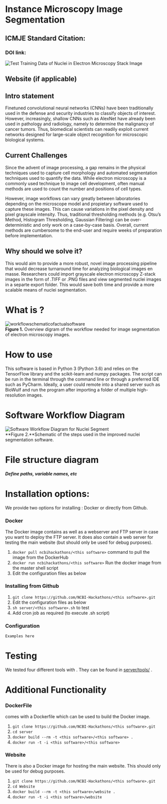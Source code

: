<!DOCTYPE html>
<html>

<head>
  <meta charset="utf-8">
  <meta name="viewport" content="width=device-width, initial-scale=1.0">
  <title>ReadMe_September102018</title>
  <link rel="stylesheet" href="https://stackedit.io/style.css" />
</head>

<body class="stackedit">
  <div class="stackedit__html"><h1 id="instance-microscopy-image-segmentation">Instance Microscopy Image Segmentation</h1>
<h2 id="icmje-standard-citation">ICMJE Standard Citation:</h2>
<h3 id="doi-link">DOI link:</h3>
<p><img src="https://lh3.googleusercontent.com/X_i_IR1ZNqy3ZC1PNOkd9OY_oE0O7WiZ2FuDLULvQMm_PHx2b_rSuuFGiEEJasQz8vDnHaI1Mq4Tyg" alt="Test Training Data of Nuclei in Electron Microscopy Stack Image" title="examplecolorofnuclei"></p>
<h2 id="website-if-applicable">Website (if applicable)</h2>
<h2 id="intro-statement">Intro statement</h2>
<p>Finetuned convolutional neural networks (CNNs) have been traditionally used in the defense and security industries to classify objects of interest. However, increasingly, shallow CNNs such as AlexNet have already been used in pathology and radiology, namely to determine the malignancy of cancer tumors. Thus, biomedical scientists can readily exploit current networks designed for large-scale object recognition for microscopic biological systems.</p>
<h2 id="current-challenges">Current Challenges</h2>
<p>Since the advent of image processing, a gap remains in the physical techniques used to capture cell morphology and automated segmentation techniques used to quantify the data. While electron microscopy is a commonly used technique to image cell development, often manual methods are used to count the number and positions of cell types.</p>
<p>However, image workflows can vary greatly between laboratories depending on the microscope model and propietary software used to capture these images. This can cause variations in the pixel density and pixel grayscale intensity. Thus, traditional thresholding methods (e.g. Otsu’s Method, Histogram Thresholding, Gaussian Filtering) can be over-deterministic and only work on a case-by-case basis. Overall, current methods are cumbersome to the end-user and require weeks of preparation before implementation.</p>
<h2 id="why-should-we-solve-it">Why should we solve it?</h2>
<p>This would aim to provide a more robust, novel image processing pipeline that would decrease turnaround time for analyzing biological images en masse. Researchers could import grayscale electron microscopy Z-stack images in the form of .TIFF or .PNG files and view segmented nuclei images in a separte export folder. This would save both time and provide a more scalable means of nuclei segmentation.</p>
<h1 id="what-is-this-software">What is ?</h1>
<p><img src="https://lh3.googleusercontent.com/YzIWqKFlvrYmNNssijs3dQbBAXqHvnAvs7fqTzlyfECOMoEXa7LenZt5N0BbH-U0iR81wDl_2CYXAQ" alt="workflowschematicofactualsoftware" title="workflowschematic"><br>
<strong>Figure 1.</strong> Overview digram of the workflow needed for image segmentation of electron microscopy images.</p>
<h1 id="how-to-use-this-software">How to use </h1>
<p>This software is based in Python 3 (Python 3.6) and relies on the TensorFlow library and the scikit-learn and numpy packages. The script can be run in the terminal through the command line or through a preferred IDE such as PyCharm. Ideally, a user could remote into a shared server such as BioWulf and run the program after importing a folder of multiple high-resolution images.</p>
<h1 id="software-workflow-diagram">Software Workflow Diagram</h1>
<p><img src="https://lh3.googleusercontent.com/FybVO5MKiqwcoJQstrgiWAGI57nFibW-9nUDi_nR-Zz5EfyImdYhu-_GW4yCvwYXAL-hpvsxA1sgKA" alt="Software Workflow Diagram for Nuclei Segment" title="exampleworkflowforimprovednucleisegmentation"><br>
**Figure 2.**Schematic of the steps used in the improved nuclei segmentation software.</p>
<h1 id="file-structure-diagram">File structure diagram</h1>
<h4 id="define-paths-variable-names-etc"><em>Define paths, variable names, etc</em></h4>
<h1 id="installation-options">Installation options:</h1>
<p>We provide two options for installing : Docker or directly from Github.</p>
<h3 id="docker">Docker</h3>
<p>The Docker image contains  as well as a webserver and FTP server in case you want to deploy the FTP server. It does also contain a web server for testing the  main website (but should only be used for debug purposes).</p>
<ol>
<li><code>docker pull ncbihackathons/&lt;this software&gt;</code> command to pull the image from the DockerHub</li>
<li><code>docker run ncbihackathons/&lt;this software&gt;</code> Run the docker image from the master shell script</li>
<li>Edit the configuration files as below</li>
</ol>
<h3 id="installing-this-software-from-github">Installing  from Github</h3>
<ol>
<li><code>git clone https://github.com/NCBI-Hackathons/&lt;this software&gt;.git</code></li>
<li>Edit the configuration files as below</li>
<li><code>sh server/&lt;this software&gt;.sh</code> to test</li>
<li>Add cron job as required (to execute .sh script)</li>
</ol>
<h3 id="configuration">Configuration</h3>
<p><code>Examples here</code></p>
<h1 id="testing">Testing</h1>
<p>We tested four different tools with . They can be found in <a href="server/tools/">server/tools/</a> .</p>
<h1 id="additional-functionality">Additional Functionality</h1>
<h3 id="dockerfile">DockerFile</h3>
<p> comes with a Dockerfile which can be used to build the Docker image.</p>
<ol>
<li><code>git clone https://github.com/NCBI-Hackathons/&lt;this software&gt;.git</code></li>
<li><code>cd server</code></li>
<li><code>docker build --rm -t &lt;this software&gt;/&lt;this software&gt; .</code></li>
<li><code>docker run -t -i &lt;this software&gt;/&lt;this software&gt;</code></li>
</ol>
<h3 id="website">Website</h3>
<p>There is also a Docker image for hosting the main website. This should only be used for debug purposes.</p>
<ol>
<li><code>git clone https://github.com/NCBI-Hackathons/&lt;this software&gt;.git</code></li>
<li><code>cd Website</code></li>
<li><code>docker build --rm -t &lt;this software&gt;/website .</code></li>
<li><code>docker run -t -i &lt;this software&gt;/website</code></li>
</ol>
</div>
</body>

</html>
